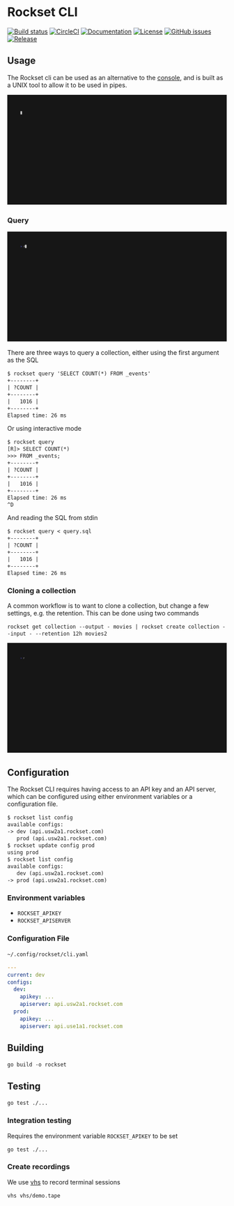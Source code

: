 # Rockset CLI
[![Build status](https://github.com/rockset/cli/actions/workflows/build.yaml/badge.svg)](https://github.com/rockset/cli/actions/workflows/build.yaml)
[![CircleCI](https://circleci.com/gh/rockset/cli.svg?style=shield)](https://circleci.com/gh/rockset/cli)
[![Documentation](https://godoc.org/github.com/rockset/rockset-go-cli?status.svg)](http://godoc.org/github.com/rockset/rockset-go-cli)
[![License](https://img.shields.io/github/license/rockset/cli.svg?maxAge=2592000)](https://github.com/rockset/rockset-go-cli/LICENSE)
[![GitHub issues](https://img.shields.io/github/issues/rockset/cli.svg)](https://github.com/rockset/rockset-go-cli/issues)
[![Release](https://img.shields.io/github/release/rockset/cli.svg?label=Release)](https://github.com/rockset/rockset-go-cli/releases)

## Usage

The Rockset cli can be used as an alternative to the [console](https://console.rockset.com/),
and is built as a UNIX tool to allow it to be used in pipes.

![screen recording](vhs/demo.gif)

### Query

![screen recording](vhs/query.gif)

There are three ways to query a collection, either using the first argument as the SQL

```shell
$ rockset query 'SELECT COUNT(*) FROM _events'
+--------+
| ?COUNT |
+--------+
|   1016 |
+--------+
Elapsed time: 26 ms
```

Or using interactive mode

```shell
$ rockset query
[R]> SELECT COUNT(*)
>>> FROM _events;
+--------+
| ?COUNT |
+--------+
|   1016 |
+--------+
Elapsed time: 26 ms
^D
```

And reading the SQL from stdin

```shell
$ rockset query < query.sql
+--------+
| ?COUNT |
+--------+
|   1016 |
+--------+
Elapsed time: 26 ms
```

### Cloning a collection

A common workflow is to want to clone a collection, but change a few settings, e.g. the retention.
This can be done using two commands

```shell
rockset get collection --output - movies | rockset create collection --input - --retention 12h movies2
```

![screen recording](vhs/clone.gif)

## Configuration

The Rockset CLI requires having access to an API key and an API server, which can be configured using either
environment variables or a configuration file.

```shell
$ rockset list config
available configs:
-> dev (api.usw2a1.rockset.com)
   prod (api.usw2a1.rockset.com)
$ rockset update config prod
using prod
$ rockset list config
available configs:
   dev (api.usw2a1.rockset.com)
-> prod (api.usw2a1.rockset.com)
```

### Environment variables

* `ROCKSET_APIKEY`
* `ROCKSET_APISERVER`

### Configuration File

`~/.config/rockset/cli.yaml`

```yaml
---
current: dev
configs:
  dev:
    apikey: ...
    apiserver: api.usw2a1.rockset.com
  prod:
    apikey: ...
    apiserver: api.use1a1.rockset.com
```

## Building

```
go build -o rockset
```

## Testing

```
go test ./...
```

### Integration testing

Requires the environment variable `ROCKSET_APIKEY` to be set

```
go test ./...
```

### Create recordings

We use [vhs](https://github.com/charmbracelet/vhs) to record terminal sessions

```
vhs vhs/demo.tape
```

